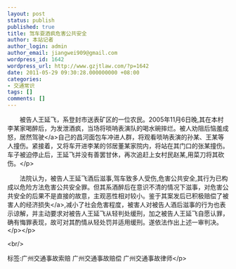 ```yaml
---
layout: post
status: publish
published: true
title: 驾车耍酒疯危害公共安全
author: 本站记者
author_login: admin
author_email: jiangwei909@gmail.com
wordpress_id: 1642
wordpress_url: http://www.gzjtlaw.com/?p=1642
date: 2011-05-29 09:30:28.000000000 +08:00
categories:
- 交通常识
tags: []
comments: []
---
```

<p><p>　　被告人王延飞，系登封市送表矿区的一位农民。2005年11月6日晚,其在本村李某家喝醉后，为发泄酒疯，当场将唢呐表演队的喝水碗摔烂。被人劝阻后恼羞成怒，居然<a>驾驶<&#47;a>自己的昌河面包车冲进人群，将观看唢呐表演的孙某、王某等人撞伤。紧接着，又将车开进李某的邻居董某家院内，将站在其门口的张某撞伤。车子被迫停止后，王延飞并没有善罢甘休，再次追赶上女村民赵某,用菜刀将其砍伤。<&#47;p><p>　　法院认为，被告人王延飞酒后滋事,驾车致多人受伤,危害公共安全,其行为已构成以危险方法危害公共安全罪。但其系酒醉后在意识不清的情况下滋事，对危害公共安全的后果不是直接的故意，主观恶性相对较小。鉴于其案发后已积极赔偿了被害人的经济<a>损失<&#47;a>,减小了社会危害程度，被害人对被告人酒后滋事的行为也表示谅解，并主动要求对被告人王延飞从轻判处缓刑，加之被告人王延飞自愿认罪，确有悔罪表现，故可对其酌情从轻处罚并适用缓刑。遂依法作出上述一审判决。<&#47;p><&#47;p><br&#47;><p>标签:广州交通事故索赔 广州交通事故赔偿 广州交通事故律师<&#47;p>
